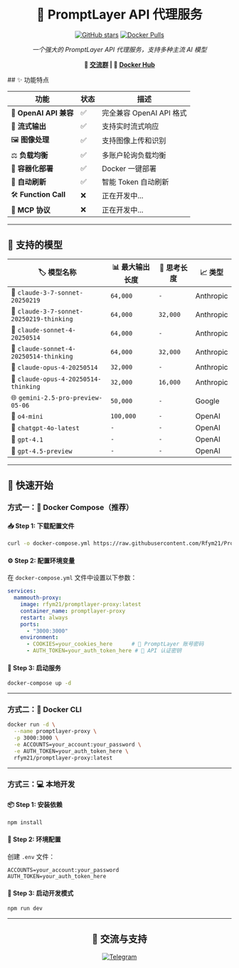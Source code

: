 <div align="center">

# 🚀 PromptLayer API 代理服务

[![GitHub stars](https://img.shields.io/github/stars/Rfym21/PromptlayerProxy?style=social)](https://github.com/Rfym21/PromptlayerProxy)
[![Docker Pulls](https://img.shields.io/docker/pulls/rfym21/promptlayer-proxy)](https://hub.docker.com/r/rfym21/promptlayer-proxy)

*一个强大的 PromptLayer API 代理服务，支持多种主流 AI 模型*

**🔗 [交流群](https://t.me/nodejs_project) | 🐳 [Docker Hub](https://hub.docker.com/r/rfym21/promptlayer-proxy)**

</div>
## ✨ 功能特点

<div align="center">

| 功能 | 状态 | 描述 |
|------|------|------|
| 🔄 **OpenAI API 兼容** | ✅ | 完全兼容 OpenAI API 格式 |
| 🌊 **流式输出** | ✅ | 支持实时流式响应 |
| 🖼️ **图像处理** | ✅ | 支持图像上传和识别 |
| ⚖️ **负载均衡** | ✅ | 多账户轮询负载均衡 |
| 🐳 **容器化部署** | ✅ | Docker 一键部署 |
| 🔄 **自动刷新** | ✅ | 智能 Token 自动刷新 |
| 🛠️ **Function Call** | ❌ | 正在开发中... |
| 🔌 **MCP 协议** | ❌ | 正在开发中... |

</div>

---

## 🤖 支持的模型

<div align="center">

| 🏷️ 模型名称 | 📊 最大输出长度 | 🧠 思考长度 | 📈 类型 |
|-----------|-------------|---------|-------|
| 🔮 `claude-3-7-sonnet-20250219` | `64,000` | `-` | Anthropic |
| 🧠 `claude-3-7-sonnet-20250219-thinking` | `64,000` | `32,000` | Anthropic |
| 🔮 `claude-sonnet-4-20250514` | `64,000` | `-` | Anthropic |
| 🧠 `claude-sonnet-4-20250514-thinking` | `64,000` | `32,000` | Anthropic |
| 🔮 `claude-opus-4-20250514` | `32,000` | `-` | Anthropic |
| 🧠 `claude-opus-4-20250514-thinking` | `32,000` | `16,000` | Anthropic |
| 🌐 `gemini-2.5-pro-preview-05-06` | `50,000` | `-` | Google |
| 🤖 `o4-mini` | `100,000` | `-` | OpenAI |
| 🤖 `chatgpt-4o-latest` | `-` | `-` | OpenAI |
| 🤖 `gpt-4.1` | `-` | `-` | OpenAI |
| 🤖 `gpt-4.5-preview` | `-` | `-` | OpenAI |

</div>

---

## 🚀 快速开始

### 方式一：🐳 Docker Compose（推荐）

#### 📥 **Step 1**: 下载配置文件

```bash
curl -o docker-compose.yml https://raw.githubusercontent.com/Rfym21/PromptlayerProxy/refs/heads/main/docker-compose.yml
```

#### ⚙️ **Step 2**: 配置环境变量

在 `docker-compose.yml` 文件中设置以下参数：

```yaml
services:
  mammouth-proxy:
    image: rfym21/promptlayer-proxy:latest
    container_name: promptlayer-proxy
    restart: always
    ports:
      - "3000:3000"
    environment:
      - COOKIES=your_cookies_here      # 🔐 PromptLayer 账号密码
      - AUTH_TOKEN=your_auth_token_here # 🔑 API 认证密钥
```

#### 🚀 **Step 3**: 启动服务

```bash
docker-compose up -d
```

---

### 方式二：🐳 Docker CLI

```bash
docker run -d \
  --name promptlayer-proxy \
  -p 3000:3000 \
  -e ACCOUNTS=your_account:your_password \
  -e AUTH_TOKEN=your_auth_token_here \
  rfym21/promptlayer-proxy:latest
```

---

### 方式三：💻 本地开发

#### 📦 **Step 1**: 安装依赖

```bash
npm install
```

#### 📝 **Step 2**: 环境配置

创建 `.env` 文件：

```env
ACCOUNTS=your_account:your_password
AUTH_TOKEN=your_auth_token_here
```

#### 🏃 **Step 3**: 启动开发模式

```bash
npm run dev
```

---

<div align="center">

## 💬 交流与支持

[![Telegram](https://img.shields.io/badge/Telegram-2CA5E0?style=for-the-badge&logo=telegram&logoColor=white)](https://t.me/nodejs_project)

</div>
